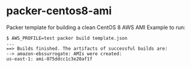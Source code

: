 # packer-centos8-ami

Packer template for building a clean CentOS 8 AWS AMI
Example to run:
```shell script
$ AWS_PROFILE=test packer build template.json
...
==> Builds finished. The artifacts of successful builds are:
--> amazon-ebssurrogate: AMIs were created:
us-east-1: ami-075ddcc1c3e20af1f
```

